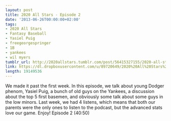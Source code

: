 ```yaml
---
layout: post
title: 2020 All Stars - Episode 2
date: '2013-06-26T00:00:00+02:00'
tags:
- 2020 All Stars
- Fantasy Baseball
- Yasiel Puig
- freegeorgespringer
- 1B
- yankees
- wil myers
tumblr_url: http://2020allstars.tumblr.com/post/56415327155/2020-all-stars-episode-2
link: https://dl.dropboxusercontent.com/u/89720649/2020%20All%20Stars%20-%20Episode%202%20-%2020130626%20-%20Final.mp3
length: 19149536 
---
```

We made it past the first week. In this episode, we talk about young Dodger phenom, Yasiel Puig, a bunch of old guys on the Yankees, a discussion about the top 5 first basemen, and obviously some talk about some guys in the low minors. Last week, we had 4 listens, which means that both our parents were the only ones to listen to the podcast, but the advanced stats love our game. Enjoy!
Episode 2 (40:50)
